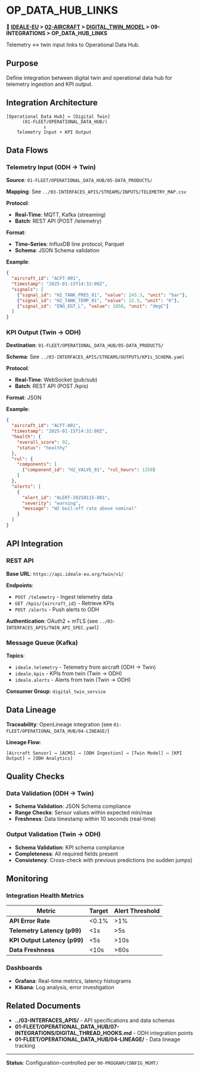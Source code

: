 # OP_DATA_HUB_LINKS

**📍 [IDEALE-EU](../../../) > [02-AIRCRAFT](../../) > [DIGITAL_TWIN_MODEL](../) > 09-INTEGRATIONS > OP_DATA_HUB_LINKS**

Telemetry ↔ twin input links to Operational Data Hub.

## Purpose

Define integration between digital twin and operational data hub for telemetry ingestion and KPI output.

## Integration Architecture

```
[Operational Data Hub] ↔ [Digital Twin]
      (01-FLEET/OPERATIONAL_DATA_HUB/)
              ↕
    Telemetry Input + KPI Output
```

## Data Flows

### Telemetry Input (ODH → Twin)

**Source**: `01-FLEET/OPERATIONAL_DATA_HUB/05-DATA_PRODUCTS/`

**Mapping**: See `../03-INTERFACES_APIS/STREAMS/INPUTS/TELEMETRY_MAP.csv`

**Protocol**: 
- **Real-Time**: MQTT, Kafka (streaming)
- **Batch**: REST API (POST /telemetry)

**Format**: 
- **Time-Series**: InfluxDB line protocol, Parquet
- **Schema**: JSON Schema validation

**Example**:
```json
{
  "aircraft_id": "ACFT-001",
  "timestamp": "2025-01-15T14:32:00Z",
  "signals": [
    {"signal_id": "H2_TANK_PRES_01", "value": 245.3, "unit": "bar"},
    {"signal_id": "H2_TANK_TEMP_01", "value": 22.5, "unit": "K"},
    {"signal_id": "ENG_EGT_L", "value": 1050, "unit": "degC"}
  ]
}
```

### KPI Output (Twin → ODH)

**Destination**: `01-FLEET/OPERATIONAL_DATA_HUB/05-DATA_PRODUCTS/`

**Schema**: See `../03-INTERFACES_APIS/STREAMS/OUTPUTS/KPIs_SCHEMA.yaml`

**Protocol**: 
- **Real-Time**: WebSocket (pub/sub)
- **Batch**: REST API (POST /kpis)

**Format**: JSON

**Example**:
```json
{
  "aircraft_id": "ACFT-001",
  "timestamp": "2025-01-15T14:32:00Z",
  "health": {
    "overall_score": 92,
    "status": "healthy"
  },
  "rul": {
    "components": [
      {"component_id": "H2_VALVE_01", "rul_hours": 1250}
    ]
  },
  "alerts": [
    {
      "alert_id": "ALERT-20250115-001",
      "severity": "warning",
      "message": "H2 boil-off rate above nominal"
    }
  ]
}
```

## API Integration

### REST API

**Base URL**: `https://api.ideale-eu.org/twin/v1/`

**Endpoints**:
- `POST /telemetry` - Ingest telemetry data
- `GET /kpis/{aircraft_id}` - Retrieve KPIs
- `POST /alerts` - Push alerts to ODH

**Authentication**: OAuth2 + mTLS (see `../03-INTERFACES_APIS/TWIN_API_SPEC.yaml`)

### Message Queue (Kafka)

**Topics**:
- `ideale.telemetry` - Telemetry from aircraft (ODH → Twin)
- `ideale.kpis` - KPIs from twin (Twin → ODH)
- `ideale.alerts` - Alerts from twin (Twin → ODH)

**Consumer Group**: `digital_twin_service`

## Data Lineage

**Traceability**: OpenLineage integration (see `01-FLEET/OPERATIONAL_DATA_HUB/04-LINEAGE/`)

**Lineage Flow**:
```
[Aircraft Sensor] → [ACMS] → [ODH Ingestion] → [Twin Model] → [KPI Output] → [ODH Analytics]
```

## Quality Checks

### Data Validation (ODH → Twin)
- **Schema Validation**: JSON Schema compliance
- **Range Checks**: Sensor values within expected min/max
- **Freshness**: Data timestamp within 10 seconds (real-time)

### Output Validation (Twin → ODH)
- **Schema Validation**: KPI schema compliance
- **Completeness**: All required fields present
- **Consistency**: Cross-check with previous predictions (no sudden jumps)

## Monitoring

### Integration Health Metrics

| Metric | Target | Alert Threshold |
|--------|--------|-----------------|
| **API Error Rate** | <0.1% | >1% |
| **Telemetry Latency (p99)** | <1s | >5s |
| **KPI Output Latency (p99)** | <5s | >10s |
| **Data Freshness** | <10s | >60s |

### Dashboards

- **Grafana**: Real-time metrics, latency histograms
- **Kibana**: Log analysis, error investigation

## Related Documents

- **../03-INTERFACES_APIS/** - API specifications and data schemas
- **01-FLEET/OPERATIONAL_DATA_HUB/07-INTEGRATIONS/DIGITAL_THREAD_HOOKS.md** - ODH integration points
- **01-FLEET/OPERATIONAL_DATA_HUB/04-LINEAGE/** - Data lineage tracking

---

**Status**: Configuration-controlled per `00-PROGRAM/CONFIG_MGMT/`
